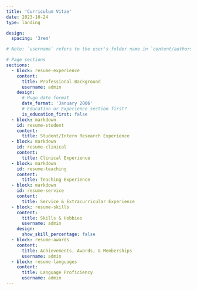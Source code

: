 ```yaml
---
title: 'Curriculum Vitae'
date: 2023-10-24
type: landing

design:
  spacing: '3rem'

# Note: `username` refers to the user's folder name in `content/authors/`

# Page sections
sections:
  - block: resume-experience
    content:
      title: Professional Background
      username: admin
    design:
      # Hugo date format
      date_format: 'January 2006'
      # Education or Experience section first?
      is_education_first: false
  - block: markdown
    id: resume-student
    content:
      title: Student/Intern Research Experience
  - block: markdown
    id: resume-clinical
    content:
      title: Clinical Experience
  - block: markdown
    id: resume-teaching
    content:
      title: Teaching Experience
  - block: markdown
    id: resume-service
    content:
      title: Service & Extracurricular Experience
  - block: resume-skills
    content:
      title: Skills & Hobbies
      username: admin
    design:
      show_skill_percentage: false
  - block: resume-awards
    content:
      title: Achievements, Awards, & Memberships
      username: admin
  - block: resume-languages
    content:
      title: Language Proficiency
      username: admin
---
```

